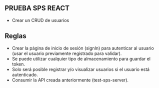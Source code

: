 ## PRUEBA SPS REACT

- Crear un CRUD de usuarios

## Reglas

- Crear la página de inicio de sesión (signIn) para autenticar al usuario (usar el usuario previamente registrado para validar).
- Se puede utilizar cualquier tipo de almacenamiento para guardar el token.
- Solo será posible registrar y/o visualizar usuarios si el usuario está autenticado.
- Consumir la API creada anteriormente (test-sps-server).
